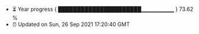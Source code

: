 - ⏳ Year progress { ██████████████████████▁▁▁▁▁▁▁▁ } 73.62 %
- ⏰ Updated on Sun, 26 Sep 2021 17:20:40 GMT

